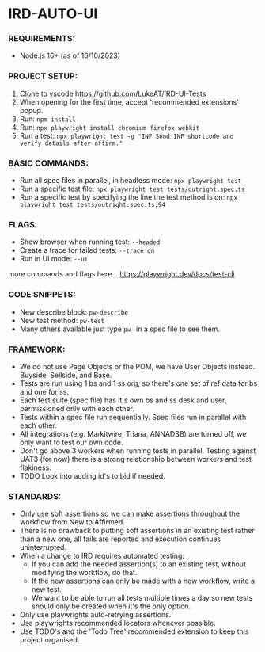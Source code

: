 # IRD-AUTO-UI

### REQUIREMENTS:
- Node.js 16+ (as of 16/10/2023)


### PROJECT SETUP:
1. Clone to vscode https://github.com/LukeAT/IRD-UI-Tests
2. When opening for the first time, accept 'recommended extensions' popup.
3. Run: `npm install`
4. Run: `npx playwright install chromium firefox webkit`
5. Run a test: `npx playwright test -g "INF Send INF shortcode and verify details after affirm."`


### BASIC COMMANDS:
- Run all spec files in parallel, in headless mode: `npx playwright test`
- Run a specific test file: `npx playwright test tests/outright.spec.ts`
- Run a specific test by specifying the line the test method is on: `npx playwright test tests/outright.spec.ts:94`


### FLAGS:
- Show browser when running test: `--headed`
- Create a trace for failed tests: `--trace on`
- Run in UI mode: `--ui`

more commands and flags here... https://playwright.dev/docs/test-cli


### CODE SNIPPETS:      
- New describe block: `pw-describe`
- New test method: `pw-test`
- Many others available just type `pw-` in a spec file to see them.


### FRAMEWORK:
- We do not use Page Objects or the POM, we have User Objects instead. Buyside, Sellside, and Base.
- Tests are run using 1 bs and 1 ss org, so there's one set of ref data for bs and one for ss. 
- Each test suite (spec file) has it's own bs and ss desk and user, permissioned only with each other.
- Tests within a spec file run sequentially. Spec files run in parallel with each other.
- All integrations (e.g. Markitwire, Triana, ANNADSB) are turned off, we only want to test our own code.
- Don't go above 3 workers when running tests in parallel. Testing against UAT3 (for now) there is a 
strong relationship between workers and test flakiness.
- TODO Look into adding id's to bid if needed. 


### STANDARDS:
- Only use soft assertions so we can make assertions throughout the workflow from New to Affirmed.
- There is no drawback to putting soft assertions in an existing test rather than a new one, all fails are reported and execution continues uninterrupted.
- When a change to IRD requires automated testing:
    - If you can add the needed assertion(s) to an existing test, without modifying the workflow, do that.
    - If the new assertions can only be made with a new workflow, write a new test.
    - We want to be able to run all tests multiple times a day so new tests should only be created when it's the only option.
- Only use playwrights auto-retrying assertions.
- Use playwrights recommended locators whenever possible.
- Use TODO's and the 'Todo Tree' recommended extension to keep this project organised.




